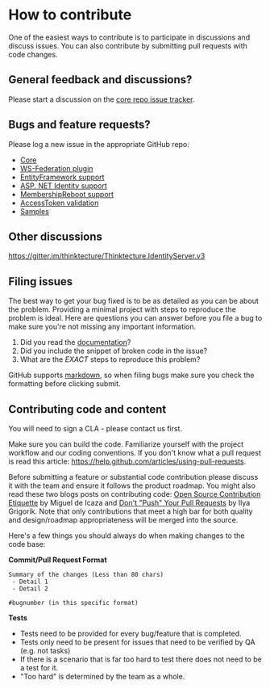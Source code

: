 # How to contribute

One of the easiest ways to contribute is to participate in discussions and discuss issues. You can also contribute by submitting pull requests with code changes.


## General feedback and discussions?
Please start a discussion on the [core repo issue tracker](https://github.com/thinktecture/Thinktecture.IdentityServer.v3/issues).


## Bugs and feature requests?
Please log a new issue in the appropriate GitHub repo:

* [Core](https://github.com/thinktecture/Thinktecture.IdentityServer.v3)
* [WS-Federation plugin](https://github.com/thinktecture/Thinktecture.IdentityServer.v3.WsFederation)
* [EntityFramework support](https://github.com/thinktecture/Thinktecture.IdentityServer.v3.EntityFramework)
* [ASP. NET Identity support](https://github.com/thinktecture/Thinktecture.IdentityServer.v3.AspNetIdentity)
* [MembershipReboot support](https://github.com/thinktecture/Thinktecture.IdentityServer.v3.MembershipReboot)
* [AccessToken validation](https://github.com/thinktecture/Thinktecture.IdentityServer.v3.AccessTokenValidation)
* [Samples](https://github.com/thinktecture/Thinktecture.IdentityServer.v3.Samples)

## Other discussions
https://gitter.im/thinktecture/Thinktecture.IdentityServer.v3

## Filing issues
The best way to get your bug fixed is to be as detailed as you can be about the problem.
Providing a minimal project with steps to reproduce the problem is ideal.
Here are questions you can answer before you file a bug to make sure you're not missing any important information.

1. Did you read the [documentation](https://github.com/thinktecture/Thinktecture.IdentityServer.v3/wiki)?
2. Did you include the snippet of broken code in the issue?
3. What are the *EXACT* steps to reproduce this problem?

GitHub supports [markdown](http://github.github.com/github-flavored-markdown/), so when filing bugs make sure you check the formatting before clicking submit.


## Contributing code and content
You will need to sign a CLA - please contact us first.

Make sure you can build the code. Familiarize yourself with the project workflow and our coding conventions. If you don't know what a pull request is read this article: https://help.github.com/articles/using-pull-requests.

Before submitting a feature or substantial code contribution please discuss it with the team and ensure it follows the product roadmap. You might also read these two blogs posts on contributing code: [Open Source Contribution Etiquette](http://tirania.org/blog/archive/2010/Dec-31.html) by Miguel de Icaza and [Don't "Push" Your Pull Requests](http://www.igvita.com/2011/12/19/dont-push-your-pull-requests/) by Ilya Grigorik. Note that only contributions that meet a high bar for both quality and design/roadmap appropriateness will be merged into the source.

Here's a few things you should always do when making changes to the code base:

**Commit/Pull Request Format**

```
Summary of the changes (Less than 80 chars)
 - Detail 1
 - Detail 2

#bugnumber (in this specific format)
```

**Tests**

-  Tests need to be provided for every bug/feature that is completed.
-  Tests only need to be present for issues that need to be verified by QA (e.g. not tasks)
-  If there is a scenario that is far too hard to test there does not need to be a test for it.
  - "Too hard" is determined by the team as a whole.
